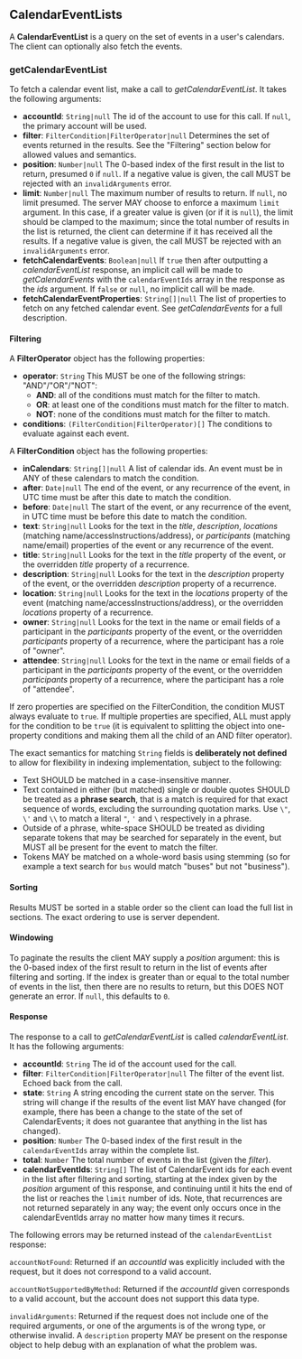 ## CalendarEventLists

A **CalendarEventList** is a query on the set of events in a user's calendars. The client can optionally also fetch the events.

### getCalendarEventList

To fetch a calendar event list, make a call to *getCalendarEventList*. It takes the following arguments:

- **accountId**: `String|null`
  The id of the account to use for this call. If `null`, the primary account will be used.
- **filter**: `FilterCondition|FilterOperator|null`
  Determines the set of events returned in the results. See the "Filtering" section below for allowed values and semantics.
- **position**: `Number|null`
  The 0-based index of the first result in the list to return, presumed `0` if `null`. If a negative value is given, the call MUST be rejected with an `invalidArguments` error.
- **limit**: `Number|null`
  The maximum number of results to return. If `null`, no limit presumed. The server MAY choose to enforce a maximum `limit` argument. In this case, if a greater value is given (or if it is `null`), the limit should be clamped to the maximum; since the total number of results in the list is returned, the client can determine if it has received all the results. If a negative value is given, the call MUST be rejected with an `invalidArguments` error.
- **fetchCalendarEvents**: `Boolean|null`
  If `true` then after outputting a *calendarEventList* response, an implicit call will be made to *getCalendarEvents* with the `calendarEventIds` array in the response as the *ids* argument. If `false` or `null`, no implicit call will be made.
- **fetchCalendarEventProperties**: `String[]|null`
  The list of properties to fetch on any fetched calendar event. See *getCalendarEvents* for a full description.

#### Filtering

A **FilterOperator** object has the following properties:

- **operator**: `String`
  This MUST be one of the following strings: "AND"/"OR"/"NOT":
  - **AND**: all of the conditions must match for the filter to match.
  - **OR**: at least one of the conditions must match for the filter to match.
  - **NOT**: none of the conditions must match for the filter to match.
- **conditions**: `(FilterCondition|FilterOperator)[]`
  The conditions to evaluate against each event.

A **FilterCondition** object has the following properties:

- **inCalendars**: `String[]|null`
  A list of calendar ids. An event must be in ANY of these calendars to match the condition.
- **after**: `Date|null`
  The end of the event, or any recurrence of the event, in UTC time must be after this date to match the condition.
- **before**: `Date|null`
  The start of the event, or any recurrence of the event, in UTC time must be before this date to match the condition.
- **text**: `String|null`
  Looks for the text in the *title*, *description*, *locations* (matching name/accessInstructions/address), or *participants* (matching name/email) properties of the event or any recurrence of the event.
- **title**: `String|null`
  Looks for the text in the *title* property of the event, or the overridden *title* property of a recurrence.
- **description**: `String|null`
  Looks for the text in the *description* property of the event, or the overridden *description* property of a recurrence.
- **location**: `String|null`
  Looks for the text in the *locations* property of the event (matching name/accessInstructions/address), or the overridden *locations* property of a recurrence.
- **owner**: `String|null`
  Looks for the text in the name or email fields of a participant in the *participants* property of the event, or the overridden *participants* property of a recurrence, where the participant has a role of "owner".
- **attendee**: `String|null`
  Looks for the text in the name or email fields of a participant in the *participants* property of the event, or the overridden *participants* property of a recurrence, where the participant has a role of "attendee".

If zero properties are specified on the FilterCondition, the condition MUST always evaluate to `true`. If multiple properties are specified, ALL must apply for the condition to be `true` (it is equivalent to splitting the object into one-property conditions and making them all the child of an AND filter operator).

The exact semantics for matching `String` fields is **deliberately not defined** to allow for flexibility in indexing implementation, subject to the following:

- Text SHOULD be matched in a case-insensitive manner.
- Text contained in either (but matched) single or double quotes SHOULD be treated as a **phrase search**, that is a match is required for that exact sequence of words, excluding the surrounding quotation marks. Use `\"`, `\'` and `\\` to match a literal `"`, `'` and `\` respectively in a phrase.
- Outside of a phrase, white-space SHOULD be treated as dividing separate tokens that may be searched for separately in the event, but MUST all be present for the event to match the filter.
- Tokens MAY be matched on a whole-word basis using stemming (so for example a text search for `bus` would match "buses" but not "business").

#### Sorting

Results MUST be sorted in a stable order so the client can load the full list in sections. The exact ordering to use is server dependent.

#### Windowing

To paginate the results the client MAY supply a *position* argument: this is the 0-based index of the first result to return in the list of events after filtering and sorting. If the index is greater than or equal to the total number of events in the list, then there are no results to return, but this DOES NOT generate an error. If `null`, this defaults to `0`.

#### Response

The response to a call to *getCalendarEventList* is called *calendarEventList*. It has the following arguments:

- **accountId**: `String`
  The id of the account used for the call.
- **filter**: `FilterCondition|FilterOperator|null`
  The filter of the event list. Echoed back from the call.
- **state**: `String`
  A string encoding the current state on the server. This string will change
  if the results of the event list MAY have changed (for example, there has been a change to the state of the set of CalendarEvents; it does not guarantee that anything in the list has changed).
- **position**: `Number`
  The 0-based index of the first result in the `calendarEventIds` array within the complete list.
- **total**: `Number`
  The total number of events in the list (given the *filter*).
- **calendarEventIds**: `String[]`
  The list of CalendarEvent ids for each event in the list after filtering and sorting, starting at the index given by the *position* argument of this response, and continuing until it hits the end of the list or reaches the `limit` number of ids. Note, that recurrences are not returned separately in any way; the event only occurs once in the calendarEventIds array no matter how many times it recurs.

The following errors may be returned instead of the `calendarEventList` response:

`accountNotFound`: Returned if an *accountId* was explicitly included with the request, but it does not correspond to a valid account.

`accountNotSupportedByMethod`: Returned if the *accountId* given corresponds to a valid account, but the account does not support this data type.

`invalidArguments`: Returned if the request does not include one of the required arguments, or one of the arguments is of the wrong type, or otherwise invalid. A `description` property MAY be present on the response object to help debug with an explanation of what the problem was.
